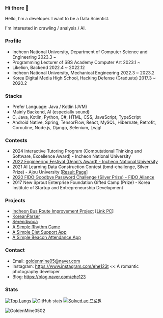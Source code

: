 ### Hi there 👋

Hello, I'm a developer. I want to be a Data Scientist.

I'm interested in crawling / analysis / AI.

### Profile
  -  Incheon National University, Department of Computer Science and Engineering 2023.3 ~
  -  Programming Lecturer of SBS Academy Computer Art 2023.1 ~ 
  -  Likelion, Backend 2022.4 ~ 2022.12
  -  Incheon National University, Mechanical Engineering 2022.3 ~ 2023.2
  -  Korea Digital Media High School, Hacking Defense (Graduate) 2017.3 ~ 2020.2

### Stacks
  -  Prefer Language: Java / Kotlin (JVM)
  -  Mainly Backend, AI (especially sound)
  -  C, Java, Kotlin, Python, C#, HTML, CSS, JavaScript, TypeScript
  -  Android Native, Spring, TensorFlow, React, MySQL, Hibernate, Retrofit, Coroutine, Node.js, Django, Selenium, Lwjgl

### Contests
  - 2024 Interactive Tutoring Program (Computational Thinking and Software, Excellence Award) - Incheon National University 
  - <a href="https://github.com/INU-Metaverse">2022 Engineering Festival (Dean's Award) - Incheon National University</a>
  - 2021 AI Learning Data Construction Contest (bmd-challenge, Silver Prize) - Ajou University [<a href="https://sites.google.com/view/bmdchallenge/%EA%B2%B0%EA%B3%BC-%EB%B0%9C%ED%91%9C">Result Page</a>]
  - <a href="https://github.com/owjs3901/ProtectHome">2020 FIDO Goodbye Password Challenge (Silver Prize) - FIDO Aliance</a>
  - 2017 New Sprout Enterprise Foundation Gifted Camp (Prize) - Korea Institute of Startup and Entrepreneurship Development

### Projects
  - <a href="https://github.com/GoldenMine0502/bus_improvement_backend">Incheon Bus Route Improvement Project</a> [<a href="http://web.goldenmine.kr:3000/">Link PC</a>]
  - <a href="https://github.com/GoldenMine0502/KoreanParser5">KoreanParser</a>
  - <a href="https://github.com/GoldenMine0502/Serendivoca">Serendivoca</a>
  - <a href="https://github.com/GoldenMine0502/RhythmGameJava">A Simple Rhythm Game</a>
  - <a href="https://github.com/GoldenMine0502/DietSupport">A Simple Diet Support App</a>
  - <a href="https://github.com/GoldenMine0502/BeaconServer">A Simple Beacon Attendance App</a>

### Contact
  - Email: goldenmine05@naver.com
  - Instagram: https://www.instagram.com/ehe123t << A romantic photography developer
  - Blog: https://blog.naver.com/ehe123

### Stats

[![Top Langs](https://github-readme-stats.vercel.app/api/top-langs/?username=GoldenMine0502&layout=compact)](https://github.com/anuraghazra/github-readme-stats)
![GitHub stats](https://github-readme-stats.vercel.app/api?username=GoldenMine0502&count_private=true&show_icons=true)
[![Solved.ac
프로필](http://mazassumnida.wtf/api/generate_badge?boj=ehe123)](https://solved.ac/ehe123)
<p align="left"> <img src="https://komarev.com/ghpvc/?username=GoldenMine0502&label=Profile%20views&color=0e75b6&style=flat" alt="GoldenMine0502" /></p>

<!--
**GoldenMine0502/GoldenMine0502** is a ✨ _special_ ✨ repository because its `README.md` (this file) appears on your GitHub profile.

Here are some ideas to get you started:

- 🔭 I’m currently working on ...
- 🌱 I’m currently learning ...
- 👯 I’m looking to collaborate on ...
- 🤔 I’m looking for help with ...
- 💬 Ask me about ...
- 📫 How to reach me: ...
- 😄 Pronouns: ...
- ⚡ Fun fact: ...
-->

